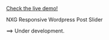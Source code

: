 
[Check the live demo!](https://manojbetma.github.io/first/)


NXG Responsive Wordpress Post Slider

==> Under development.
